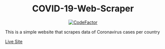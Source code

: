 <h1 align="center">COVID-19-Web-Scraper</h1>

<p align="center"><a href="https://www.codefactor.io/repository/github/matthewkayne/covid-19-web-scraper"><img src="https://www.codefactor.io/repository/github/matthewkayne/covid-19-web-scraper/badge" alt="CodeFactor" /></a></p>

This is a simple website that scrapes data of Coronavirus cases per country

[Live Site](https://covid-19-web-scraper.netlify.app/)
